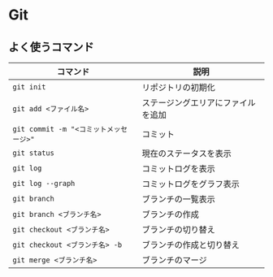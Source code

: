 # Git

## よく使うコマンド

| コマンド | 説明 |
| --- | --- |
| `git init` | リポジトリの初期化 |
| `git add <ファイル名>` | ステージングエリアにファイルを追加 |
| `git commit -m "<コミットメッセージ>"` | コミット |
| `git status` | 現在のステータスを表示 |
| `git log` | コミットログを表示 |
| `git log --graph` | コミットログをグラフ表示 |
| `git branch` | ブランチの一覧表示 |
| `git branch <ブランチ名>` | ブランチの作成 |
| `git checkout <ブランチ名>` | ブランチの切り替え |
| `git checkout <ブランチ名> -b` | ブランチの作成と切り替え |
| `git merge <ブランチ名>` | ブランチのマージ |
